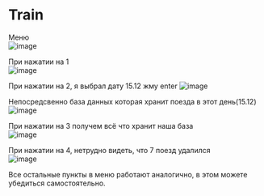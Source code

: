 # Train

Меню                                                                                    
![image](https://user-images.githubusercontent.com/74174732/141681476-bb5707a5-3df7-4523-ad4a-de33a2ea7222.png)

При нажатии на 1                                                                    
![image](https://user-images.githubusercontent.com/74174732/141681491-63467625-1ba7-4d7a-a762-74d088556dcc.png)

При нажатии на 2, я выбрал дату 15.12 жму enter
![image](https://user-images.githubusercontent.com/74174732/141681520-5e3f52d2-50e3-4858-b003-1b4bdf7a173e.png)

Непосредсвенно база данных которая хранит поезда в этот день(15.12)
![image](https://user-images.githubusercontent.com/74174732/141681571-37218bd7-24a9-4071-b554-756705cdb6bc.png)


При нажатии на 3 получем всё что хранит наша база                                          
![image](https://user-images.githubusercontent.com/74174732/141681622-91c08f3b-c605-423a-9a69-5d1a2244233f.png)

При нажатии на 4, нетрудно видеть, что 7 поезд удалился                                
![image](https://user-images.githubusercontent.com/74174732/141681701-aa2565cc-5f2c-4c82-b217-ed470ffcef7e.png)

Все остальные пункты в меню работают аналогично, в этом можете убедиться самостоятельно.
